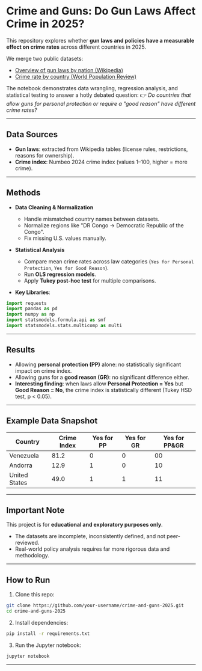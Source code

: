 # Crime and Guns: Do Gun Laws Affect Crime in 2025?

This repository explores whether **gun laws and policies have a measurable effect on crime rates** across different countries in 2025.

We merge two public datasets:

* [Overview of gun laws by nation (Wikipedia)](https://en.wikipedia.org/wiki/Overview_of_gun_laws_by_nation)
* [Crime rate by country (World Population Review)](https://worldpopulationreview.com/country-rankings/crime-rate-by-country)

The notebook demonstrates data wrangling, regression analysis, and statistical testing to answer a hotly debated question:
👉 *Do countries that allow guns for personal protection or require a "good reason" have different crime rates?*

---

## Data Sources

* **Gun laws**: extracted from Wikipedia tables (license rules, restrictions, reasons for ownership).
* **Crime index**: Numbeo 2024 crime index (values 1–100, higher = more crime).

---

## Methods

* **Data Cleaning & Normalization**

  * Handle mismatched country names between datasets.
  * Normalize regions like "DR Congo → Democratic Republic of the Congo".
  * Fix missing U.S. values manually.

* **Statistical Analysis**

  * Compare mean crime rates across law categories (`Yes for Personal Protection`, `Yes for Good Reason`).
  * Run **OLS regression models**.
  * Apply **Tukey post-hoc test** for multiple comparisons.

* **Key Libraries**:

```python
import requests
import pandas as pd
import numpy as np
import statsmodels.formula.api as smf
import statsmodels.stats.multicomp as multi
```

---

## Results

* Allowing **personal protection (PP)** alone: no statistically significant impact on crime index.
* Allowing guns for a **good reason (GR)**: no significant difference either.
* **Interesting finding**: when laws allow **Personal Protection = Yes** but **Good Reason = No**, the crime index is statistically different (Tukey HSD test, p < 0.05).

---

## Example Data Snapshot

| Country       | Crime Index | Yes for PP | Yes for GR | Yes for PP\&GR |
| ------------- | ----------- | ---------- | ---------- | -------------- |
| Venezuela     | 81.2        | 0          | 0          | 00             |
| Andorra       | 12.9        | 1          | 0          | 10             |
| United States | 49.0        | 1          | 1          | 11             |

---

## Important Note

This project is for **educational and exploratory purposes only**.

* The datasets are incomplete, inconsistently defined, and not peer-reviewed.
* Real-world policy analysis requires far more rigorous data and methodology.

---

## How to Run

1. Clone this repo:

```bash
git clone https://github.com/your-username/crime-and-guns-2025.git
cd crime-and-guns-2025
```

2. Install dependencies:

```bash
pip install -r requirements.txt
```

3. Run the Jupyter notebook:

```bash
jupyter notebook
```

---
